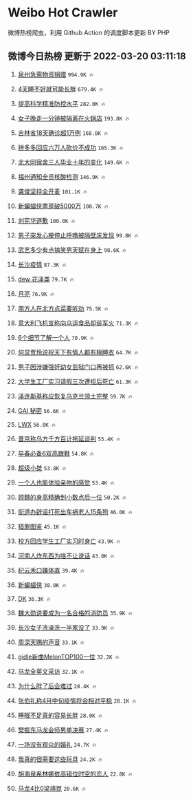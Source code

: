 # Weibo Hot Crawler 



微博热榜爬虫，利用 Github Action 的调度脚本更新 BY PHP 


## 微博今日热榜 更新于 2022-03-20 03:11:18 
1. [泉州急需物资捐赠](https://s.weibo.com/weibo?q=%23%E6%B3%89%E5%B7%9E%E6%80%A5%E9%9C%80%E7%89%A9%E8%B5%84%E6%8D%90%E8%B5%A0%23&Refer=top) `994.9K 🔥` 

1. [4天睡不好就可能长胖](https://s.weibo.com/weibo?q=4%E5%A4%A9%E7%9D%A1%E4%B8%8D%E5%A5%BD%E5%B0%B1%E5%8F%AF%E8%83%BD%E9%95%BF%E8%83%96&Refer=top) `679.4K 🔥` 

1. [提高科学精准防控水平](https://s.weibo.com/weibo?q=%23%E6%8F%90%E9%AB%98%E7%A7%91%E5%AD%A6%E7%B2%BE%E5%87%86%E9%98%B2%E6%8E%A7%E6%B0%B4%E5%B9%B3%23&Refer=top) `282.0K 🔥` 

1. [女子晚走一分钟被隔离在火锅店](https://s.weibo.com/weibo?q=%23%E5%A5%B3%E5%AD%90%E6%99%9A%E8%B5%B0%E4%B8%80%E5%88%86%E9%92%9F%E8%A2%AB%E9%9A%94%E7%A6%BB%E5%9C%A8%E7%81%AB%E9%94%85%E5%BA%97%23&Refer=top) `193.8K 🔥` 

1. [吉林省18天确诊超1万例](https://s.weibo.com/weibo?q=%23%E5%90%89%E6%9E%97%E7%9C%8118%E5%A4%A9%E7%A1%AE%E8%AF%8A%E8%B6%851%E4%B8%87%E4%BE%8B%23&Refer=top) `168.8K 🔥` 

1. [拼多多回应六万人砍价不成功](https://s.weibo.com/weibo?q=%23%E6%8B%BC%E5%A4%9A%E5%A4%9A%E5%9B%9E%E5%BA%94%E5%85%AD%E4%B8%87%E4%BA%BA%E7%A0%8D%E4%BB%B7%E4%B8%8D%E6%88%90%E5%8A%9F%23&Refer=top) `165.3K 🔥` 

1. [北大同宿舍三人毕业十年的变化](https://s.weibo.com/weibo?q=%23%E5%8C%97%E5%A4%A7%E5%90%8C%E5%AE%BF%E8%88%8D%E4%B8%89%E4%BA%BA%E6%AF%95%E4%B8%9A%E5%8D%81%E5%B9%B4%E7%9A%84%E5%8F%98%E5%8C%96%23&Refer=top) `149.6K 🔥` 

1. [福州通知全员核酸检测](https://s.weibo.com/weibo?q=%23%E7%A6%8F%E5%B7%9E%E9%80%9A%E7%9F%A5%E5%85%A8%E5%91%98%E6%A0%B8%E9%85%B8%E6%A3%80%E6%B5%8B%23&Refer=top) `146.9K 🔥` 

1. [龚俊坚持全开麦](https://s.weibo.com/weibo?q=%23%E9%BE%9A%E4%BF%8A%E5%9D%9A%E6%8C%81%E5%85%A8%E5%BC%80%E9%BA%A6%23&Refer=top) `101.1K 🔥` 

1. [新蝙蝠侠票房破5000万](https://s.weibo.com/weibo?q=%23%E6%96%B0%E8%9D%99%E8%9D%A0%E4%BE%A0%E7%A5%A8%E6%88%BF%E7%A0%B45000%E4%B8%87%23&Refer=top) `100.7K 🔥` 

1. [刘宪华道歉](https://s.weibo.com/weibo?q=%23%E5%88%98%E5%AE%AA%E5%8D%8E%E9%81%93%E6%AD%89%23&Refer=top) `100.0K 🔥` 

1. [男子突发心梗停止呼噜被隔壁床发现](https://s.weibo.com/weibo?q=%23%E7%94%B7%E5%AD%90%E7%AA%81%E5%8F%91%E5%BF%83%E6%A2%97%E5%81%9C%E6%AD%A2%E5%91%BC%E5%99%9C%E8%A2%AB%E9%9A%94%E5%A3%81%E5%BA%8A%E5%8F%91%E7%8E%B0%23&Refer=top) `99.8K 🔥` 

1. [武艺多少有点搞笑男天赋在身上](https://s.weibo.com/weibo?q=%23%E6%AD%A6%E8%89%BA%E5%A4%9A%E5%B0%91%E6%9C%89%E7%82%B9%E6%90%9E%E7%AC%91%E7%94%B7%E5%A4%A9%E8%B5%8B%E5%9C%A8%E8%BA%AB%E4%B8%8A%23&Refer=top) `98.6K 🔥` 

1. [长沙疫情](https://s.weibo.com/weibo?q=%23%E9%95%BF%E6%B2%99%E7%96%AB%E6%83%85%23&Refer=top) `87.3K 🔥` 

1. [dew 花泽类](https://s.weibo.com/weibo?q=dew%20%E8%8A%B1%E6%B3%BD%E7%B1%BB&Refer=top) `79.7K 🔥` 

1. [月亮](https://s.weibo.com/weibo?q=%E6%9C%88%E4%BA%AE&Refer=top) `76.9K 🔥` 

1. [南方人在北方点菜要听劝](https://s.weibo.com/weibo?q=%23%E5%8D%97%E6%96%B9%E4%BA%BA%E5%9C%A8%E5%8C%97%E6%96%B9%E7%82%B9%E8%8F%9C%E8%A6%81%E5%90%AC%E5%8A%9D%23&Refer=top) `75.5K 🔥` 

1. [意大利飞机宣称向乌运食品却装军火](https://s.weibo.com/weibo?q=%23%E6%84%8F%E5%A4%A7%E5%88%A9%E9%A3%9E%E6%9C%BA%E5%AE%A3%E7%A7%B0%E5%90%91%E4%B9%8C%E8%BF%90%E9%A3%9F%E5%93%81%E5%8D%B4%E8%A3%85%E5%86%9B%E7%81%AB%23&Refer=top) `71.3K 🔥` 

1. [6个细节了解一个人](https://s.weibo.com/weibo?q=%236%E4%B8%AA%E7%BB%86%E8%8A%82%E4%BA%86%E8%A7%A3%E4%B8%80%E4%B8%AA%E4%BA%BA%23&Refer=top) `70.9K 🔥` 

1. [何炅贾玲说祝天下有情人都有棉睡衣](https://s.weibo.com/weibo?q=%23%E4%BD%95%E7%82%85%E8%B4%BE%E7%8E%B2%E8%AF%B4%E7%A5%9D%E5%A4%A9%E4%B8%8B%E6%9C%89%E6%83%85%E4%BA%BA%E9%83%BD%E6%9C%89%E6%A3%89%E7%9D%A1%E8%A1%A3%23&Refer=top) `64.7K 🔥` 

1. [男子因涉嫌强奸幼女监狱门口再被抓](https://s.weibo.com/weibo?q=%23%E7%94%B7%E5%AD%90%E5%9B%A0%E6%B6%89%E5%AB%8C%E5%BC%BA%E5%A5%B8%E5%B9%BC%E5%A5%B3%E7%9B%91%E7%8B%B1%E9%97%A8%E5%8F%A3%E5%86%8D%E8%A2%AB%E6%8A%93%23&Refer=top) `62.6K 🔥` 

1. [大学生工厂实习请假三次遭拒后死亡](https://s.weibo.com/weibo?q=%23%E5%A4%A7%E5%AD%A6%E7%94%9F%E5%B7%A5%E5%8E%82%E5%AE%9E%E4%B9%A0%E8%AF%B7%E5%81%87%E4%B8%89%E6%AC%A1%E9%81%AD%E6%8B%92%E5%90%8E%E6%AD%BB%E4%BA%A1%23&Refer=top) `61.3K 🔥` 

1. [泽连斯基称应恢复乌克兰领土完整](https://s.weibo.com/weibo?q=%23%E6%B3%BD%E8%BF%9E%E6%96%AF%E5%9F%BA%E7%A7%B0%E5%BA%94%E6%81%A2%E5%A4%8D%E4%B9%8C%E5%85%8B%E5%85%B0%E9%A2%86%E5%9C%9F%E5%AE%8C%E6%95%B4%23&Refer=top) `59.7K 🔥` 

1. [GAI 秘密](https://s.weibo.com/weibo?q=GAI%20%E7%A7%98%E5%AF%86&Refer=top) `56.6K 🔥` 

1. [LWX](https://s.weibo.com/weibo?q=LWX&Refer=top) `56.0K 🔥` 

1. [普京称乌方千方百计拖延谈判](https://s.weibo.com/weibo?q=%23%E6%99%AE%E4%BA%AC%E7%A7%B0%E4%B9%8C%E6%96%B9%E5%8D%83%E6%96%B9%E7%99%BE%E8%AE%A1%E6%8B%96%E5%BB%B6%E8%B0%88%E5%88%A4%23&Refer=top) `55.4K 🔥` 

1. [早春必备6双高跟鞋](https://s.weibo.com/weibo?q=%23%E6%97%A9%E6%98%A5%E5%BF%85%E5%A4%876%E5%8F%8C%E9%AB%98%E8%B7%9F%E9%9E%8B%23&Refer=top) `54.8K 🔥` 

1. [超级小桀](https://s.weibo.com/weibo?q=%23%E8%B6%85%E7%BA%A7%E5%B0%8F%E6%A1%80%23&Refer=top) `53.8K 🔥` 

1. [一个人也能体验亲吻的感觉](https://s.weibo.com/weibo?q=%23%E4%B8%80%E4%B8%AA%E4%BA%BA%E4%B9%9F%E8%83%BD%E4%BD%93%E9%AA%8C%E4%BA%B2%E5%90%BB%E7%9A%84%E6%84%9F%E8%A7%89%23&Refer=top) `53.4K 🔥` 

1. [顾魏的身高精确到小数点后一位](https://s.weibo.com/weibo?q=%23%E9%A1%BE%E9%AD%8F%E7%9A%84%E8%BA%AB%E9%AB%98%E7%B2%BE%E7%A1%AE%E5%88%B0%E5%B0%8F%E6%95%B0%E7%82%B9%E5%90%8E%E4%B8%80%E4%BD%8D%23&Refer=top) `50.2K 🔥` 

1. [街道办辟谣打死出车祸老人15条狗](https://s.weibo.com/weibo?q=%23%E8%A1%97%E9%81%93%E5%8A%9E%E8%BE%9F%E8%B0%A3%E6%89%93%E6%AD%BB%E5%87%BA%E8%BD%A6%E7%A5%B8%E8%80%81%E4%BA%BA15%E6%9D%A1%E7%8B%97%23&Refer=top) `46.0K 🔥` 

1. [猎罪图鉴](https://s.weibo.com/weibo?q=%23%E7%8C%8E%E7%BD%AA%E5%9B%BE%E9%89%B4%23&Refer=top) `45.1K 🔥` 

1. [校方回应学生工厂实习时身亡](https://s.weibo.com/weibo?q=%23%E6%A0%A1%E6%96%B9%E5%9B%9E%E5%BA%94%E5%AD%A6%E7%94%9F%E5%B7%A5%E5%8E%82%E5%AE%9E%E4%B9%A0%E6%97%B6%E8%BA%AB%E4%BA%A1%23&Refer=top) `43.9K 🔥` 

1. [河南人炸东西为啥不让说话](https://s.weibo.com/weibo?q=%23%E6%B2%B3%E5%8D%97%E4%BA%BA%E7%82%B8%E4%B8%9C%E8%A5%BF%E4%B8%BA%E5%95%A5%E4%B8%8D%E8%AE%A9%E8%AF%B4%E8%AF%9D%23&Refer=top) `43.0K 🔥` 

1. [纪云禾口嫌体直](https://s.weibo.com/weibo?q=%23%E7%BA%AA%E4%BA%91%E7%A6%BE%E5%8F%A3%E5%AB%8C%E4%BD%93%E7%9B%B4%23&Refer=top) `39.4K 🔥` 

1. [新蝙蝠侠](https://s.weibo.com/weibo?q=%E6%96%B0%E8%9D%99%E8%9D%A0%E4%BE%A0&Refer=top) `38.0K 🔥` 

1. [DK](https://s.weibo.com/weibo?q=DK&Refer=top) `36.3K 🔥` 

1. [魏大勋说要成为一名合格的消防员](https://s.weibo.com/weibo?q=%23%E9%AD%8F%E5%A4%A7%E5%8B%8B%E8%AF%B4%E8%A6%81%E6%88%90%E4%B8%BA%E4%B8%80%E5%90%8D%E5%90%88%E6%A0%BC%E7%9A%84%E6%B6%88%E9%98%B2%E5%91%98%23&Refer=top) `35.9K 🔥` 

1. [长沙女子洗澡洗一半家没了](https://s.weibo.com/weibo?q=%23%E9%95%BF%E6%B2%99%E5%A5%B3%E5%AD%90%E6%B4%97%E6%BE%A1%E6%B4%97%E4%B8%80%E5%8D%8A%E5%AE%B6%E6%B2%A1%E4%BA%86%23&Refer=top) `33.9K 🔥` 

1. [周深天赐的声音](https://s.weibo.com/weibo?q=%23%E5%91%A8%E6%B7%B1%E5%A4%A9%E8%B5%90%E7%9A%84%E5%A3%B0%E9%9F%B3%23&Refer=top) `33.1K 🔥` 

1. [gidle新曲MelonTOP100一位](https://s.weibo.com/weibo?q=%23gidle%E6%96%B0%E6%9B%B2MelonTOP100%E4%B8%80%E4%BD%8D%23&Refer=top) `32.2K 🔥` 

1. [马龙全英文采访](https://s.weibo.com/weibo?q=%23%E9%A9%AC%E9%BE%99%E5%85%A8%E8%8B%B1%E6%96%87%E9%87%87%E8%AE%BF%23&Refer=top) `32.1K 🔥` 

1. [为什么胖了后会难过](https://s.weibo.com/weibo?q=%23%E4%B8%BA%E4%BB%80%E4%B9%88%E8%83%96%E4%BA%86%E5%90%8E%E4%BC%9A%E9%9A%BE%E8%BF%87%23&Refer=top) `28.4K 🔥` 

1. [张伯礼称4月中旬疫情将会相对平稳](https://s.weibo.com/weibo?q=%23%E5%BC%A0%E4%BC%AF%E7%A4%BC%E7%A7%B04%E6%9C%88%E4%B8%AD%E6%97%AC%E7%96%AB%E6%83%85%E5%B0%86%E4%BC%9A%E7%9B%B8%E5%AF%B9%E5%B9%B3%E7%A8%B3%23&Refer=top) `28.1K 🔥` 

1. [睡眠不足真的容易长胖](https://s.weibo.com/weibo?q=%23%E7%9D%A1%E7%9C%A0%E4%B8%8D%E8%B6%B3%E7%9C%9F%E7%9A%84%E5%AE%B9%E6%98%93%E9%95%BF%E8%83%96%23&Refer=top) `28.0K 🔥` 

1. [樊振东马龙会师男单决赛](https://s.weibo.com/weibo?q=%23%E6%A8%8A%E6%8C%AF%E4%B8%9C%E9%A9%AC%E9%BE%99%E4%BC%9A%E5%B8%88%E7%94%B7%E5%8D%95%E5%86%B3%E8%B5%9B%23&Refer=top) `27.4K 🔥` 

1. [一场没有观众的婚礼](https://s.weibo.com/weibo?q=%23%E4%B8%80%E5%9C%BA%E6%B2%A1%E6%9C%89%E8%A7%82%E4%BC%97%E7%9A%84%E5%A9%9A%E7%A4%BC%23&Refer=top) `24.7K 🔥` 

1. [我真的很需要这些玩具](https://s.weibo.com/weibo?q=%23%E6%88%91%E7%9C%9F%E7%9A%84%E5%BE%88%E9%9C%80%E8%A6%81%E8%BF%99%E4%BA%9B%E7%8E%A9%E5%85%B7%23&Refer=top) `24.2K 🔥` 

1. [胡海泉希林娜依高错位时空的恋人](https://s.weibo.com/weibo?q=%23%E8%83%A1%E6%B5%B7%E6%B3%89%E5%B8%8C%E6%9E%97%E5%A8%9C%E4%BE%9D%E9%AB%98%E9%94%99%E4%BD%8D%E6%97%B6%E7%A9%BA%E7%9A%84%E6%81%8B%E4%BA%BA%23&Refer=top) `22.8K 🔥` 

1. [马龙4比0梁靖崑](https://s.weibo.com/weibo?q=%23%E9%A9%AC%E9%BE%994%E6%AF%940%E6%A2%81%E9%9D%96%E5%B4%91%23&Refer=top) `20.6K 🔥` 

